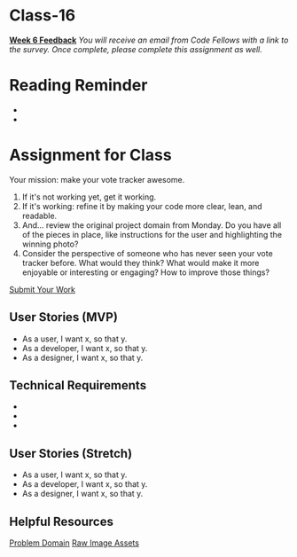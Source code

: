 # Class-16
[**Week 6 Feedback**]()
*You will receive an email from Code Fellows with a link to the survey. Once complete, please complete this assignment as well.*

# Reading Reminder
* []()
* []()

# Assignment for Class

Your mission: make your vote tracker awesome.

1. If it's not working yet, get it working.
2. If it's working: refine it by making your code more clear, lean, and readable.
3. And... review the original project domain from Monday. Do you have all of the pieces in place, like instructions for the user and highlighting the winning photo?
4. Consider the perspective of someone who has never seen your vote tracker before. What would they think? What would make it more enjoyable or interesting or engaging? How to improve those things?

[Submit Your Work]()

## User Stories (MVP)
 - As a user, I want x, so that y.
 - As a developer, I want x, so that y.
 - As a designer, I want x, so that y.

## Technical Requirements
 -
 -
 -

## User Stories (Stretch)
 - As a user, I want x, so that y.
 - As a developer, I want x, so that y.
 - As a designer, I want x, so that y.

## Helpful Resources
[Problem Domain](../assets/README.md)
[Raw Image Assets](../assets/imgs)
